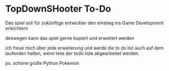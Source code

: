 # TopDownSHooter To-Do

Das spiel soll für zukünftige entwickler den einstieg ins Game Development erleichtern 

deswegen kann das spiel gerne kopiert und erweitert werden 

ich freue mich über jede erweiterung und werde die to do list auch auf dem laufenden halten, 
wenn teile der todo liste abgearbeitet werden.

ps.
schöne grüße 
Python Pokemon